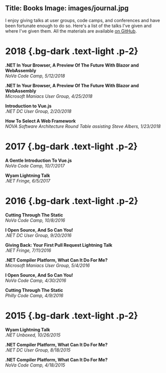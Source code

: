 Title: Books
Image: images/journal.jpg
---

I enjoy giving talks at user groups, code camps, and conferences and have been fortunate enough to do so. Here's a list of the talks I've given and where I've given them. All the materials are available [on GitHub](https://github.com/daveaglick/Presentations).

# 2018 {.bg-dark .text-light .p-2}

**.NET In Your Browser, A Preview Of The Future With Blazor and WebAssembly**  
_NoVa Code Camp, 5/12/2018_

**.NET In Your Browser, A Preview Of The Future With Blazor and WebAssembly**  
_Microsoft Maniacs User Group, 4/25/2018_

**Introduction to Vue.js**  
_.NET DC User Group, 2/20/2018_

**How To Select A Web Framework**  
_NOVA Software Architecture Round Table assisting Steve Albers, 1/23/2018_

# 2017 {.bg-dark .text-light .p-2}

**A Gentle Introduction To Vue.js**  
_NoVa Code Camp, 10/7/2017_

**Wyam Lightning Talk**  
_.NET Fringe, 6/5/2017_

# 2016 {.bg-dark .text-light .p-2}

**Cutting Through The Static**  
_NoVa Code Camp, 10/8/2016_

**I Open Source, And So Can You!**  
_.NET DC User Group, 9/20/2016_

**Giving Back: Your First Pull Request Lightning Talk**  
_.NET Fringe, 7/11/2016_

**.NET Compiler Platform, What Can It Do For Me?**  
_Microsoft Maniacs User Group, 5/4/2016_

**I Open Source, And So Can You!**  
_NoVa Code Camp, 4/30/2016_

**Cutting Through The Static**  
_Philly Code Camp, 4/9/2016_

# 2015 {.bg-dark .text-light .p-2}

**Wyam Lightning Talk**  
_.NET Unboxed, 10/26/2015_

**.NET Compiler Platform, What Can It Do For Me?**  
_.NET DC User Group, 8/18/2015_

**.NET Compiler Platform, What Can It Do For Me?**  
_NoVa Code Camp, 4/18/2015_

